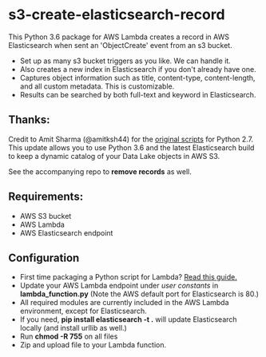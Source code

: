 # s3-create-elasticsearch-record
This Python 3.6 package for AWS Lambda creates a record in AWS Elasticsearch when sent an 'ObjectCreate' event from an s3 bucket. 
* Set up as many s3 bucket triggers as you like. We can handle it.
* Also creates a new index in Elasticsearch if you don't already have one.
* Captures object information such as title, content-type, content-length, and all custom metadata. This is customizable.
* Results can be searched by both full-text and keyword in Elasticsearch.


## Thanks:
Credit to Amit Sharma (@amitksh44) for the [original scripts](https://aws.amazon.com/blogs/database/indexing-metadata-in-amazon-elasticsearch-service-using-aws-lambda-and-python/) for Python 2.7.  This update allows you to use Python 3.6 and the latest Elasticsearch build to keep a dynamic catalog of your Data Lake objects in AWS S3.  

See the accompanying repo to **remove records** as well.

## Requirements:
* AWS S3 bucket
* AWS Lambda 
* AWS Elasticsearch endpoint

## Configuration 
* First time packaging a Python script for Lambda?  [Read this guide.](https://aws.amazon.com/premiumsupport/knowledge-center/build-python-lambda-deployment-package/)
* Update your AWS Lambda endpoint under *user constants* in **lambda_function.py** (Note the AWS default port for Elasticsearch is 80.)
* All required modules are currently included in the AWS Lambda environment, except for Elasticsearch. 
* If you need, **pip install elasticsearch -t .** will update Elasticsearch locally (and install urllib as well.)
* Run **chmod -R 755** on all files
* Zip and upload file to your Lambda function.
